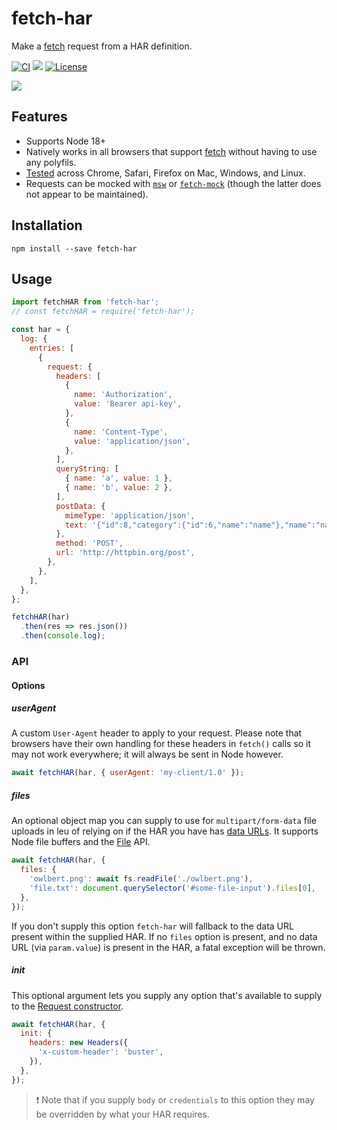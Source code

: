 # fetch-har

Make a [fetch](https://developer.mozilla.org/en-US/docs/Web/API/Fetch_API) request from a HAR definition.

[![CI](https://github.com/readmeio/fetch-har/workflows/CI/badge.svg)](https://github.com/readmeio/fetch-har/)
[![](https://img.shields.io/npm/v/fetch-har)](https://npm.im/fetch-har)
[![License](https://img.shields.io/npm/l/fetch-har.svg)](LICENSE)

[![](https://d3vv6lp55qjaqc.cloudfront.net/items/1M3C3j0I0s0j3T362344/Untitled-2.png)](https://readme.io)

## Features

- Supports Node 18+
- Natively works in all browsers that support [fetch](https://developer.mozilla.org/en-US/docs/Web/API/Fetch_API) without having to use any polyfils.
- [Tested](https://github.com/readmeio/fetch-har/actions) across Chrome, Safari, Firefox on Mac, Windows, and Linux.
- Requests can be mocked with [`msw`](https://npm.im/msw) or [`fetch-mock`](https://npm.im/fetch-mock) (though the latter does not appear to be maintained).

## Installation

```
npm install --save fetch-har
```

## Usage

```js
import fetchHAR from 'fetch-har';
// const fetchHAR = require('fetch-har');

const har = {
  log: {
    entries: [
      {
        request: {
          headers: [
            {
              name: 'Authorization',
              value: 'Bearer api-key',
            },
            {
              name: 'Content-Type',
              value: 'application/json',
            },
          ],
          queryString: [
            { name: 'a', value: 1 },
            { name: 'b', value: 2 },
          ],
          postData: {
            mimeType: 'application/json',
            text: '{"id":8,"category":{"id":6,"name":"name"},"name":"name"}',
          },
          method: 'POST',
          url: 'http://httpbin.org/post',
        },
      },
    ],
  },
};

fetchHAR(har)
  .then(res => res.json())
  .then(console.log);
```

### API

#### Options

##### userAgent

A custom `User-Agent` header to apply to your request. Please note that browsers have their own handling for these headers in `fetch()` calls so it may not work everywhere; it will always be sent in Node however.

```js
await fetchHAR(har, { userAgent: 'my-client/1.0' });
```

##### files

An optional object map you can supply to use for `multipart/form-data` file uploads in leu of relying on if the HAR you have has [data URLs](https://developer.mozilla.org/en-US/docs/Web/HTTP/Basics_of_HTTP/Data_URIs). It supports Node file buffers and the [File](https://developer.mozilla.org/en-US/docs/Web/API/File) API.

```js
await fetchHAR(har, {
  files: {
    'owlbert.png': await fs.readFile('./owlbert.png'),
    'file.txt': document.querySelector('#some-file-input').files[0],
  },
});
```

If you don't supply this option `fetch-har` will fallback to the data URL present within the supplied HAR. If no `files` option is present, and no data URL (via `param.value`) is present in the HAR, a fatal exception will be thrown.

##### init

This optional argument lets you supply any option that's available to supply to the [Request constructor](https://developer.mozilla.org/en-US/docs/Web/API/Request/Request).

```js
await fetchHAR(har, {
  init: {
    headers: new Headers({
      'x-custom-header': 'buster',
    }),
  },
});
```

> ❗ Note that if you supply `body` or `credentials` to this option they may be overridden by what your HAR requires.
